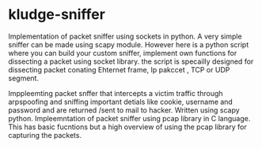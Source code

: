 # kludge-sniffer

Implementation of packet sniffer using sockets in python. A very simple sniffer can be made using scapy module. However here is a python script where you can build your custom sniffer, implement own functions for dissecting a packet using socket library. the script is specailly designed for dissecting packet conating Ehternet frame, Ip pakccet , TCP or UDP segment.

Imppleemting packet snffer that intercepts a victim traffic through arpspoofing and sniffing important detials like cookie, username and password and are returned /sent to mail to hacker. Written using scapy python.
Impleemntation of packet sniffer using pcap library in C language. This has basic fucntions but a high overview of using the pcap library for capturing the packets.
